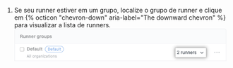 1. Se seu runner estiver em um grupo, localize o grupo de runner e clique em {% octicon "chevron-down" aria-label="The downward chevron" %} para visualizar a lista de runners. ![Lista de grupo de runner](/assets/images/help/settings/actions-org-enterprise-list-group-runners.png)
